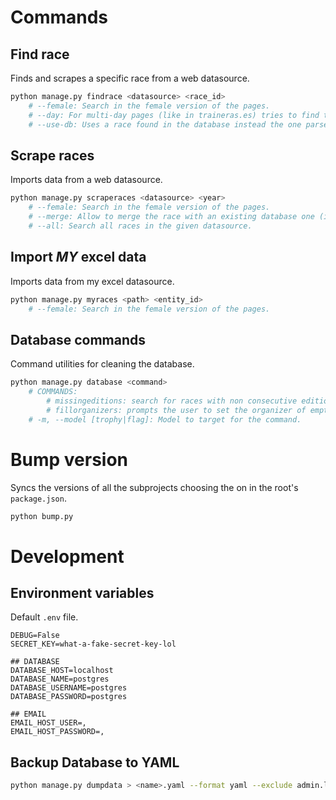# Commands

## Find race

Finds and scrapes a specific race from a web datasource.

```sh
python manage.py findrace <datasource> <race_id>
    # --female: Search in the female version of the pages.
    # --day: For multi-day pages (like in traineras.es) tries to find the given day of a race.
    # --use-db: Uses a race found in the database instead the one parsed.
```

## Scrape races

Imports data from a web datasource.

```sh
python manage.py scraperaces <datasource> <year>
    # --female: Search in the female version of the pages.
    # --merge: Allow to merge the race with an existing database one (if exists).
    # --all: Search all races in the given datasource.
```

## Import _MY_ excel data

Imports data from my excel datasource.

```sh
python manage.py myraces <path> <entity_id>
    # --female: Search in the female version of the pages.
```

## Database commands

Command utilities for cleaning the database.

```sh
python manage.py database <command>
    # COMMANDS:
        # missingeditions: search for races with non consecutive editions.
        # fillorganizers: prompts the user to set the organizer of empty races.
    # -m, --model [trophy|flag]: Model to target for the command.
```

# Bump version

Syncs the versions of all the subprojects choosing the on in the root's `package.json`.

```sh
python bump.py
```

# Development

## Environment variables

Default `.env` file.

```
DEBUG=False
SECRET_KEY=what-a-fake-secret-key-lol

## DATABASE
DATABASE_HOST=localhost
DATABASE_NAME=postgres
DATABASE_USERNAME=postgres
DATABASE_PASSWORD=postgres

## EMAIL
EMAIL_HOST_USER=,
EMAIL_HOST_PASSWORD=,
```

## Backup Database to YAML

```sh
python manage.py dumpdata > <name>.yaml --format yaml --exclude admin.logentry --exclude auth --exclude sessions --exclude contenttypes
```
